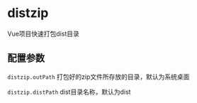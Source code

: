 # distzip
Vue项目快速打包dist目录

## 配置参数

`distzip.outPath` 打包好的zip文件所存放的目录，默认为系统桌面

`distzip.distPath` dist目录名称，默认为dist